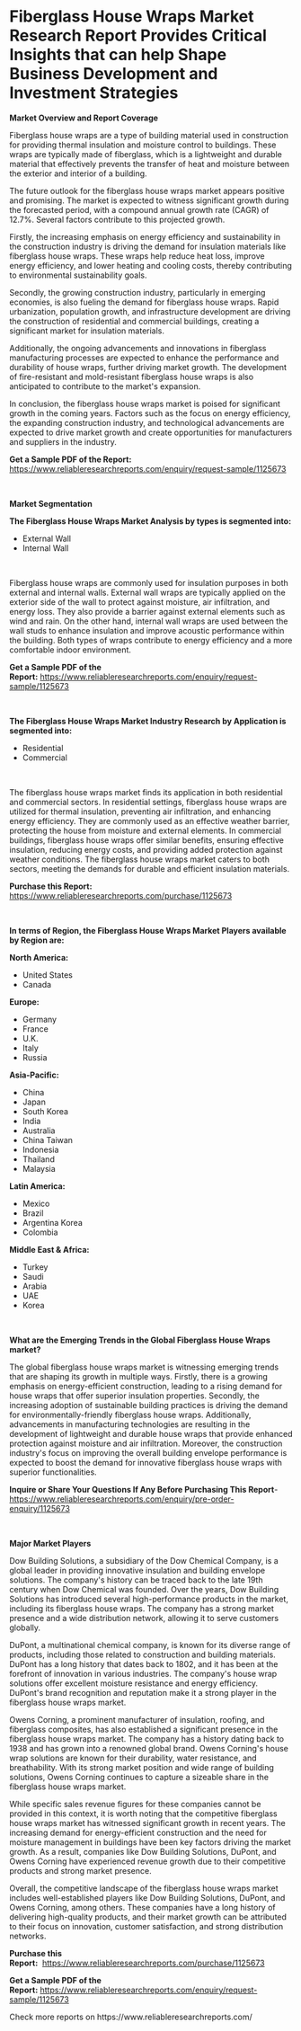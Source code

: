 <p><h1>Fiberglass House Wraps Market Research Report Provides Critical Insights that can help Shape Business Development and Investment Strategies</h1></p><p><strong>Market Overview and Report Coverage</strong></p>
<p><p>Fiberglass house wraps are a type of building material used in construction for providing thermal insulation and moisture control to buildings. These wraps are typically made of fiberglass, which is a lightweight and durable material that effectively prevents the transfer of heat and moisture between the exterior and interior of a building.</p><p>The future outlook for the fiberglass house wraps market appears positive and promising. The market is expected to witness significant growth during the forecasted period, with a compound annual growth rate (CAGR) of 12.7%. Several factors contribute to this projected growth.</p><p>Firstly, the increasing emphasis on energy efficiency and sustainability in the construction industry is driving the demand for insulation materials like fiberglass house wraps. These wraps help reduce heat loss, improve energy efficiency, and lower heating and cooling costs, thereby contributing to environmental sustainability goals.</p><p>Secondly, the growing construction industry, particularly in emerging economies, is also fueling the demand for fiberglass house wraps. Rapid urbanization, population growth, and infrastructure development are driving the construction of residential and commercial buildings, creating a significant market for insulation materials.</p><p>Additionally, the ongoing advancements and innovations in fiberglass manufacturing processes are expected to enhance the performance and durability of house wraps, further driving market growth. The development of fire-resistant and mold-resistant fiberglass house wraps is also anticipated to contribute to the market's expansion.</p><p>In conclusion, the fiberglass house wraps market is poised for significant growth in the coming years. Factors such as the focus on energy efficiency, the expanding construction industry, and technological advancements are expected to drive market growth and create opportunities for manufacturers and suppliers in the industry.</p></p>
<p><strong>Get a Sample PDF of the Report:</strong> <a href="https://www.reliableresearchreports.com/enquiry/request-sample/1125673">https://www.reliableresearchreports.com/enquiry/request-sample/1125673</a></p>
<p>&nbsp;</p>
<p><strong>Market Segmentation</strong></p>
<p><strong>The Fiberglass House Wraps Market Analysis by types is segmented into:</strong></p>
<p><ul><li>External Wall</li><li>Internal Wall</li></ul></p>
<p>&nbsp;</p>
<p><p>Fiberglass house wraps are commonly used for insulation purposes in both external and internal walls. External wall wraps are typically applied on the exterior side of the wall to protect against moisture, air infiltration, and energy loss. They also provide a barrier against external elements such as wind and rain. On the other hand, internal wall wraps are used between the wall studs to enhance insulation and improve acoustic performance within the building. Both types of wraps contribute to energy efficiency and a more comfortable indoor environment.</p></p>
<p><strong>Get a Sample PDF of the Report:</strong>&nbsp;<a href="https://www.reliableresearchreports.com/enquiry/request-sample/1125673">https://www.reliableresearchreports.com/enquiry/request-sample/1125673</a></p>
<p>&nbsp;</p>
<p><strong>The Fiberglass House Wraps Market Industry Research by Application is segmented into:</strong></p>
<p><ul><li>Residential</li><li>Commercial</li></ul></p>
<p>&nbsp;</p>
<p><p>The fiberglass house wraps market finds its application in both residential and commercial sectors. In residential settings, fiberglass house wraps are utilized for thermal insulation, preventing air infiltration, and enhancing energy efficiency. They are commonly used as an effective weather barrier, protecting the house from moisture and external elements. In commercial buildings, fiberglass house wraps offer similar benefits, ensuring effective insulation, reducing energy costs, and providing added protection against weather conditions. The fiberglass house wraps market caters to both sectors, meeting the demands for durable and efficient insulation materials.</p></p>
<p><strong>Purchase this Report:</strong>&nbsp; <a href="https://www.reliableresearchreports.com/purchase/1125673">https://www.reliableresearchreports.com/purchase/1125673</a></p>
<p>&nbsp;</p>
<p><strong>In terms of Region, the Fiberglass House Wraps Market Players available by Region are:</strong></p>
<p>
    <p> <strong> North America: </strong>
        <ul>
            <li>United States</li>
            <li>Canada</li>
        </ul>
        </p> 
    <p> <strong> Europe: </strong>
        <ul>
            <li>Germany</li>
            <li>France</li>
            <li>U.K.</li>
            <li>Italy</li>
            <li>Russia</li>
        </ul>
        </p> 
    <p> <strong> Asia-Pacific: </strong>
        <ul>
            <li>China</li>
            <li>Japan</li>
            <li>South Korea</li>
            <li>India</li>
            <li>Australia</li>
            <li>China Taiwan</li>
            <li>Indonesia</li>
            <li>Thailand</li>
            <li>Malaysia</li>
        </ul>
        </p> 
    <p> <strong> Latin America: </strong>
        <ul>
            <li>Mexico</li>
            <li>Brazil</li>
            <li>Argentina Korea</li>
            <li>Colombia</li>
        </ul>
        </p> 
    <p> <strong> Middle East & Africa: </strong>
        <ul>
            <li>Turkey</li>
            <li>Saudi</li>
            <li>Arabia</li>
            <li>UAE</li>
            <li>Korea</li>
        </ul>
    </p>
    </p>
<p>&nbsp;</p>
<p><strong>What are the Emerging Trends in the Global Fiberglass House Wraps market?</strong></p>
<p><p>The global fiberglass house wraps market is witnessing emerging trends that are shaping its growth in multiple ways. Firstly, there is a growing emphasis on energy-efficient construction, leading to a rising demand for house wraps that offer superior insulation properties. Secondly, the increasing adoption of sustainable building practices is driving the demand for environmentally-friendly fiberglass house wraps. Additionally, advancements in manufacturing technologies are resulting in the development of lightweight and durable house wraps that provide enhanced protection against moisture and air infiltration. Moreover, the construction industry's focus on improving the overall building envelope performance is expected to boost the demand for innovative fiberglass house wraps with superior functionalities.</p></p>
<p><strong>Inquire or Share Your Questions If Any Before Purchasing This Report</strong>- <a href="https://www.reliableresearchreports.com/enquiry/pre-order-enquiry/1125673">https://www.reliableresearchreports.com/enquiry/pre-order-enquiry/1125673</a></p>
<p>&nbsp;</p>
<p><strong>Major Market Players</strong></p>
<p><p>Dow Building Solutions, a subsidiary of the Dow Chemical Company, is a global leader in providing innovative insulation and building envelope solutions. The company's history can be traced back to the late 19th century when Dow Chemical was founded. Over the years, Dow Building Solutions has introduced several high-performance products in the market, including its fiberglass house wraps. The company has a strong market presence and a wide distribution network, allowing it to serve customers globally.</p><p>DuPont, a multinational chemical company, is known for its diverse range of products, including those related to construction and building materials. DuPont has a long history that dates back to 1802, and it has been at the forefront of innovation in various industries. The company's house wrap solutions offer excellent moisture resistance and energy efficiency. DuPont's brand recognition and reputation make it a strong player in the fiberglass house wraps market.</p><p>Owens Corning, a prominent manufacturer of insulation, roofing, and fiberglass composites, has also established a significant presence in the fiberglass house wraps market. The company has a history dating back to 1938 and has grown into a renowned global brand. Owens Corning's house wrap solutions are known for their durability, water resistance, and breathability. With its strong market position and wide range of building solutions, Owens Corning continues to capture a sizeable share in the fiberglass house wraps market.</p><p>While specific sales revenue figures for these companies cannot be provided in this context, it is worth noting that the competitive fiberglass house wraps market has witnessed significant growth in recent years. The increasing demand for energy-efficient construction and the need for moisture management in buildings have been key factors driving the market growth. As a result, companies like Dow Building Solutions, DuPont, and Owens Corning have experienced revenue growth due to their competitive products and strong market presence.</p><p>Overall, the competitive landscape of the fiberglass house wraps market includes well-established players like Dow Building Solutions, DuPont, and Owens Corning, among others. These companies have a long history of delivering high-quality products, and their market growth can be attributed to their focus on innovation, customer satisfaction, and strong distribution networks.</p></p>
<p><strong>Purchase this Report:</strong>&nbsp;&nbsp;<a href="https://www.reliableresearchreports.com/purchase/1125673">https://www.reliableresearchreports.com/purchase/1125673</a></p>
<p></p>
<p><strong>Get a Sample PDF of the Report:</strong>&nbsp;<a href="https://www.reliableresearchreports.com/enquiry/request-sample/1125673">https://www.reliableresearchreports.com/enquiry/request-sample/1125673</a></p>
<p>Check more reports on https://www.reliableresearchreports.com/</p>